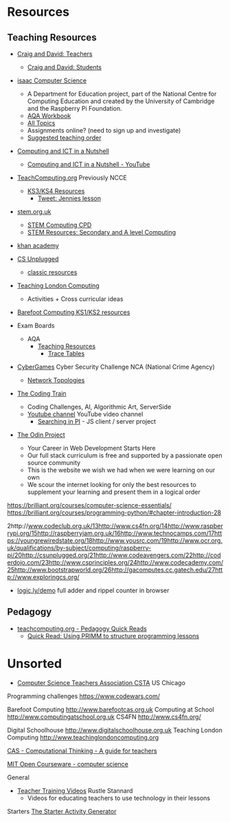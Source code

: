 Resources
=========

Teaching Resources
------------------

* [Craig and David: Teachers](https://craigndave.org/)
    * [Craig and David: Students](https://student.craigndave.org/)
* [isaac Computer Science](https://isaaccomputerscience.org/)
    * A Department for Education project, part of the National Centre for Computing Education and created by the University of Cambridge and the Raspberry Pi Foundation.
    * [AQA Workbook](https://isaaccomputerscience.org/books/workbook_20_aqa)
    * [All Topics](https://isaaccomputerscience.org/topics)
    * Assignments online? (need to sign up and investigate)
    * [Suggested teaching order](https://isaaccomputerscience.org/teaching_order)
* [Computing and ICT in a Nutshell](https://www.advanced-ict.info/)
    * [Computing and ICT in a Nutshell - YouTube](https://www.youtube.com/user/AdvancedICT)
* [TeachComputing.org](https://teachcomputing.org/) Previously NCCE
    * [KS3/KS4 Resources](https://teachcomputing.org/curriculum)
        * [Tweet: Jennies lesson](https://twitter.com/Mrs_G33k/status/1316778655721324550)
* [stem.org.uk](https://www.stem.org.uk/)
    * [STEM Computing CPD](https://www.stem.org.uk/cpd/search?f[0]=field_subject:92)
    * [STEM Resources: Secondary and A level Computing](https://www.stem.org.uk/resources/curated-collections/secondary-and-level-computing-0)
* [khan academy](https://www.khanacademy.org/computing)
* [CS Unplugged](http://csunplugged.org/)
    * [classic resources](https://classic.csunplugged.org/)
* [Teaching London Computing](https://teachinglondoncomputing.org/)
    * Activities + Cross curricular ideas
* [Barefoot Computing KS1/KS2 resources](https://www.barefootcomputing.org/primary-computing-resources)
* Exam Boards
    * AQA
        * [Teaching Resources](https://www.aqa.org.uk/subjects/computer-science-and-it/gcse/computer-science-8520/teaching-resources)
            * [Trace Tables](https://filestore.aqa.org.uk/resources/computing/AQA-8520-TG-TT.PDF)

* [CyberGames](https://cybergamesuk.com/) Cyber Security Challenge NCA (National Crime Agency) 
    * [Network Topologies](https://cybergamesuk.com/topologies)
* [The Coding Train](https://thecodingtrain.com/)
    * Coding Challenges, AI, Algorithmic Art, ServerSide
    * [Youtube channel](https://www.youtube.com/c/TheCodingTrain/about) YouTube video channel
        * [Searching in PI](https://www.youtube.com/watch?v=MEdpRYyjz_0) - JS client / server project
* [The Odin Project](https://www.theodinproject.com/)
    * Your Career in Web Development Starts Here
    * Our full stack curriculum is free and supported by a passionate open source community
    * This is the website we wish we had when we were learning on our own
    * We scour the internet looking for only the best resources to supplement your learning and present them in a logical order

https://brilliant.org/courses/computer-science-essentials/
https://brilliant.org/courses/programming-python/#chapter-introduction-28



2http://www.codeclub.org.uk/13http://www.cs4fn.org/14http://www.raspberrypi.org/15http://raspberryjam.org.uk/16http://www.technocamps.com/17https://youngrewiredstate.org/18http://www.yousrc.com/19http://www.ocr.org.uk/qualifications/by-subject/computing/raspberry-pi/20http://csunplugged.org/21http://www.codeavengers.com/22http://coderdojo.com/23http://www.csprinciples.org/24http://www.codecademy.com/25http://www.bootstrapworld.org/26http://gacomputes.cc.gatech.edu/27http://www.exploringcs.org/


* [logic.ly/demo](https://logic.ly/demo) full adder and rippel counter in browser

Pedagogy
--------
* [teachcomputing.org - Pedagogy Quick Reads](https://blog.teachcomputing.org/tag/quickread/)
    * [Quick Read: Using PRIMM to structure programming lessons](https://blog.teachcomputing.org/using-primm-to-structure-programming-lessons/)



Unsorted
========


* [Computer Science Teachers Association CSTA](https://csteachers.org/) US Chicago



Programming challenges
https://www.codewars.com/


Barefoot Computing http://www.barefootcas.org.uk
Computing at School http://www.computingatschool.org.uk
CS4FN http://www.cs4fn.org/

Digital Schoolhouse http://www.digitalschoolhouse.org.uk
Teaching London Computing http://www.teachinglondoncomputing.org


[CAS - Computational Thinking - A guide for teachers](https://community.computingatschool.org.uk/files/8550/original.pdf)


[MIT Open Courseware - computer science](https://ocw.mit.edu/courses/find-by-topic/#cat=engineering&subcat=computerscience)





General
* [Teacher Training Videos](https://www.teachertrainingvideos.com/) Rustle Stannard
    * Videos for educating teachers to use technology in their lessons


Starters
[The Starter Activity Generator](https://www.tes.com/teaching-resource/the-starter-activity-generator-6336796)
